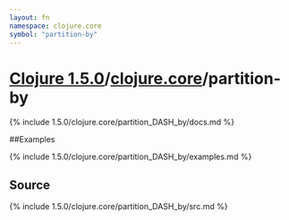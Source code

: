 ```yaml
---
layout: fn
namespace: clojure.core
symbol: "partition-by"
---
```


# [Clojure 1.5.0](../../)/[clojure.core](../)/partition-by

{% include 1.5.0/clojure.core/partition_DASH_by/docs.md %}

##Examples

{% include 1.5.0/clojure.core/partition_DASH_by/examples.md %}
## Source
{% include 1.5.0/clojure.core/partition_DASH_by/src.md %}

